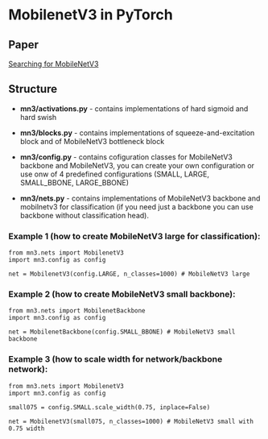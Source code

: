 # MobilenetV3 in PyTorch

## Paper
[Searching for MobileNetV3](https://arxiv.org/pdf/1905.02244.pdf)

## Structure

- __mn3/activations.py__ - contains implementations of hard sigmoid and hard swish

- __mn3/blocks.py__ - contains implementations of squeeze-and-excitation block and of MobileNetV3 bottleneck block

- __mn3/config.py__ - contains cofiguration classes for MobileNetV3 backbone and MobileNetV3, you can create your own configuration or use onw of 4 predefined configurations (SMALL, LARGE, SMALL_BBONE, LARGE_BBONE)

- __mn3/nets.py__ - contains implementations of MobileNetV3 backbone and mobilnetv3 for classification (if you need just a backbone you can use backbone without classification head).

### Example 1 (how to create MobileNetV3 large for classification):

```{python}
from mn3.nets import MobilenetV3
import mn3.config as config

net = MobilenetV3(config.LARGE, n_classes=1000) # MobileNetV3 large
```

### Example 2 (how to create MobileNetV3 small backbone):
```{python}
from mn3.nets import MobilenetBackbone
import mn3.config as config

net = MobilenetBackbone(config.SMALL_BBONE) # MobileNetV3 small backbone
```

### Example 3 (how to scale width for network/backbone network):

```{python}
from mn3.nets import MobilenetV3
import mn3.config as config

small075 = config.SMALL.scale_width(0.75, inplace=False)

net = MobilenetV3(small075, n_classes=1000) # MobileNetV3 small with 0.75 width
```
